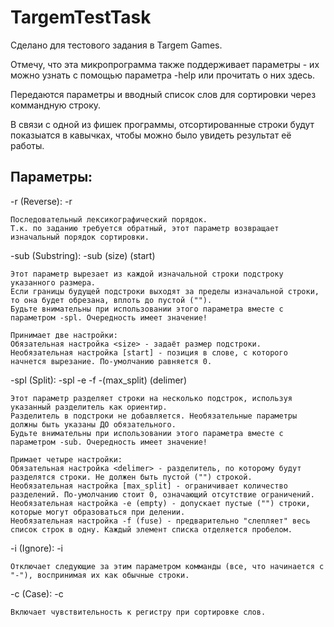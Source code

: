 # TargemTestTask
 
Сделано для тестового задания в Targem Games.

Отмечу, что эта микропрограмма также поддерживает параметры - их можно узнать с помощью параметра -help или прочитать о них здесь.

Передаются параметры и вводный список слов для сортировки через коммандную строку.

В связи с одной из фишек программы, отсортированные строки будут показыатся в кавычках, чтобы можно было увидеть результат её работы.

Параметры:
---
-r (Reverse): -r

	Последовательный лексикографический порядок.
 	Т.к. по заданию требуется обратный, этот параметр возвращает изначальный порядок сортировки.

-sub (Substring): -sub (size) (start)

	Этот параметр вырезает из каждой изначальной строки подстроку указанного размера.
 	Если границы будущей подстроки выходят за пределы изначальной строки, то она будет обрезана, вплоть до пустой ("").
  	Будьте внимательны при использовании этого параметра вместе с параметром -spl. Очередность имеет значение!

	Принимает две настройки:
	Обязательная настройка <size> - задаёт размер подстроки.
	Необязательная настройка [start] - позиция в слове, с которого начнется вырезание. По-умолчанию равняется 0.

 -spl (Split): -spl -e -f -(max_split) (delimer)
 
 	Этот параметр разделяет строки на несколько подстрок, используя указанный разделитель как ориентир.
    Разделитель в подстроки не добавляется. Необязательные параметры должны быть указаны ДО обязательного.
    Будьте внимательны при использовании этого параметра вместе с параметром -sub. Очередность имеет значение!
    
	Примает четыре настройки:
    Обязательная настройка <delimer> - разделитель, по которому будут разделятся строки. Не должен быть пустой ("") строкой.
    Необязательная настройка [max_split] - ограничивает количество разделений. По-умолчанию стоит 0, означающий отсутствие ограничений.
    Необязательная настройка -e (empty) - допускает пустые ("") строки, которые могут образоваться при делении.
    Необязательная настройка -f (fuse) - предварительно "слепляет" весь список строк в одну. Каждый элемент списка отделяется пробелом.
	
 -i (Ignore): -i
    
	Отключает следующие за этим параметром комманды (все, что начинается с "-"), воспринимая их как обычные строки.

 -c (Case): -c
 
 	Включает чувствительность к регистру при сортировке слов.
